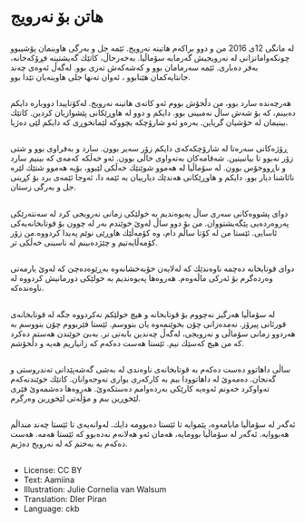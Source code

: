 # هاتن بۆ نه‌رویج

##
له‌ مانگی 12ی 2016 من و دوو براكه‌م هاتینه‌ نه‌رویج. ئێمه‌ جل و به‌رگی هاوینمان پۆشیبوو چونكه‌وامانزانی له‌ نه‌رویجیش گه‌رمایه‌ سۆماڵیا. به‌خه‌رحاڵ، كاتێك گه‌یشتینه‌ فڕۆكه‌خانه‌، به‌فر ده‌باری. ئێمه‌ سه‌رمامان بوو و كه‌شه‌كه‌ش ته‌زی بوو. له‌گه‌ڵ ئه‌وه‌ی چه‌ند جانتایه‌كمان هێنابوو ، ئه‌وان ته‌نها جلی هاوینه‌یان تێدا بوو.

##
هه‌رچه‌نده‌ سارد بوو، من دڵخۆش بووم ئه‌و كاته‌ی هاتینه‌ نه‌رویج. له‌كۆتاییدا دووباره‌ دایكم ده‌بینم، كه‌ بۆ شه‌ش ساڵ نه‌مبینی بوو. دایكم و دوو له‌ هاوڕێكانی پێشوازیان كردین. كاتێك بینیمان له‌ خۆشیان گریاین. به‌ره‌و ئه‌و شارۆچكه‌ بچووكه‌ لێمانخوڕی كه‌ دایكم لێی ده‌ژیا.

##
ڕۆژه‌كانی سه‌ره‌تا له‌ شارۆچكه‌كه‌ی دایكم زۆر سه‌یر بوون. سارد و به‌فراوی بوو و شتی زۆر نه‌بوو تا بیانبینین. شه‌قامه‌كان به‌ته‌واوی خاڵی بوون. ئه‌و خه‌ڵكه‌ كه‌مه‌ی كه‌ بینیم سارد و ناڕووخۆس بوون. له‌ سۆماڵیا له‌ هه‌موو شوێنێك خه‌ڵكی لێبوو، بۆیه‌ هه‌موو شتێك لێره‌ نائاشنا دیار بوو. دایكم و هاوڕێكانی هه‌ندێك دیارییان به‌ ئێمه‌ دا، ئه‌وجا ئێمه‌ی برد بۆ كڕینی جل و به‌رگی زستان.

##
دوای پشووه‌كانی سه‌ری ساڵ په‌یوه‌ندیم به‌ خولێكی زمانی نه‌رویجی كرد له‌ سه‌نته‌رێكی په‌روه‌رده‌یی پێگه‌یشتووان. من بۆ دوو ساڵ له‌وێ خوێندم به‌ر له‌ چوون بۆ قوتابخانه‌یه‌كی ئاسایی. ئێستا من له‌ كۆتا ساڵم دام، وه‌ كۆمه‌ڵێك هاوڕێی نوێم په‌یدا كردووه‌.من زۆر كۆمه‌ڵایه‌تیم و چێژده‌بینم له‌ ناسینی خه‌ڵكی تر.

##
دوای قوتابخانه‌ ده‌چمه‌ ناوه‌ندێك كه‌ له‌لایه‌ن خۆبه‌خشانه‌وه‌ به‌ڕێوه‌ده‌چێ كه‌ له‌وێ یارمه‌تی وه‌رده‌گرم بۆ ئه‌ركی ماڵه‌وه‌م. هه‌روه‌ها په‌یوه‌ندیم به‌ خولێكی دورمانیش كردووه‌ له‌ ناوه‌نده‌كه‌.

##
له‌ سۆماڵیا هه‌رگیز نه‌چووم بۆ قوتابخانه‌ و هیچ خولێكم نه‌كردووه‌ جگه‌ له‌ قوتابخانه‌ی قورئانی پیرۆز. نه‌مده‌زانی چۆن بخوێنمه‌وه‌ یان بنووسم. ئێستا فێربووم چۆن بنووسم به‌ هه‌ردوو زمانی سۆماڵی و نه‌رویجی، له‌گه‌ڵ چه‌ندین بابه‌تی تر. به‌بێ خوێندن هه‌ستم ده‌كرد كه‌ من هیچ كه‌سێك نیم. ئێستا هه‌ست ده‌كه‌م كه‌ زانیاریم هه‌یه‌ و دڵخۆشم.

##
ساڵی داهاتوو ده‌ست ده‌كه‌م به‌ قوتابخانه‌ی ناوه‌ندی له‌ به‌شی گه‌شه‌پێدانی ته‌ندروستی و گه‌نجان. ده‌مه‌وێ له‌ داهاتوودا ببم به‌ كاركه‌ری بواری نه‌وجه‌وانان. كاتێك خوێندنه‌كه‌م ته‌واوكرد خه‌ونم ئه‌وه‌یه‌ كارێكی به‌رده‌وامم ده‌ستكه‌وێ. هه‌روه‌ها ده‌شمه‌وێ فێری لێخوڕین ببم و مۆڵه‌تی لێخوڕین وه‌رگرم.

##
ئه‌گه‌ر له‌ سۆماڵیا مابامه‌وه‌، پێموایه‌ تا ئێستا ده‌بوومه‌ دایك. له‌وانه‌یه‌ی تا ئێستا چه‌ند منداڵم هه‌بووایه‌. ئه‌گه‌ر له‌ سۆماڵیا بوومایه‌، هه‌مان ئه‌و هه‌لانه‌م نه‌ده‌بوو كه‌ ئێستا هه‌مه‌. هه‌ست ده‌كه‌م به‌ به‌ختم كه‌ له‌ نه‌رویج ده‌ژیم.

##
* License: CC BY
* Text: Aamiina
* Illustration: Julie Cornelia van Walsum
* Translation: Dler Piran
* Language: ckb
